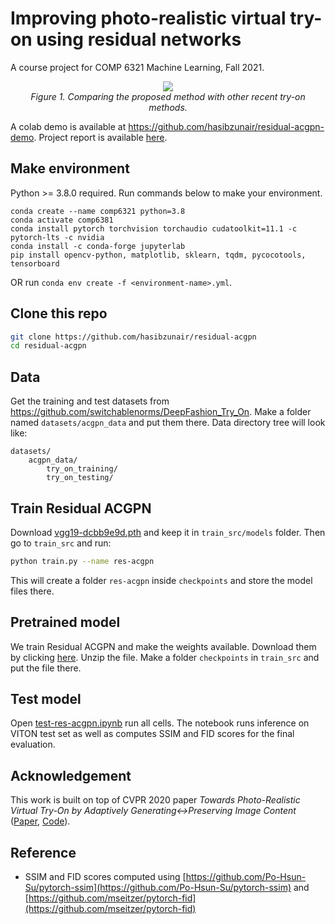 # Improving photo-realistic virtual try-on using residual networks

A course project for COMP 6321 Machine Learning, Fall 2021.

<p align="center">
    <a href="#"><img src="./media/vis.png"></a> <br/>
    <em>
    Figure 1. Comparing the proposed method with other recent try-on methods.
    </em>
</p>

A colab demo is available at https://github.com/hasibzunair/residual-acgpn-demo. Project report is available [here](WILL_BE_ADDED).

## Make environment
Python >= 3.8.0 required. Run commands below to make your environment.
```
conda create --name comp6321 python=3.8
conda activate comp6381
conda install pytorch torchvision torchaudio cudatoolkit=11.1 -c pytorch-lts -c nvidia
conda install -c conda-forge jupyterlab
pip install opencv-python, matplotlib, sklearn, tqdm, pycocotools, tensorboard
```
OR run `conda env create -f <environment-name>.yml`.

## Clone this repo

```sh
git clone https://github.com/hasibzunair/residual-acgpn
cd residual-acgpn
```

## Data
    
Get the training and test datasets from https://github.com/switchablenorms/DeepFashion_Try_On. Make a folder named `datasets/acgpn_data` and put them there. Data directory tree will look like:

```
datasets/
    acgpn_data/
        try_on_training/
        try_on_testing/
```
    
## Train Residual ACGPN

Download [vgg19-dcbb9e9d.pth](https://github.com/hasibzunair/residual-acgpn/releases/download/tag/v0.1/vgg19-dcbb9e9d.pth) and keep it in `train_src/models` folder. Then go to `train_src` and run:

```sh
python train.py --name res-acgpn
```
This will create a folder `res-acgpn` inside `checkpoints` and store the model files there.

## Pretrained model

We train Residual ACGPN and make the weights available. Download them by clicking [here](https://github.com/hasibzunair/residual-acgpn-demo/releases/download/v1.0/resacgpn.zip). Unzip the file. Make a folder `checkpoints` in `train_src` and put the file there.
    
## Test model
Open [test-res-acgpn.ipynb](test_src/notebooks/test-res-acgpn.ipynb) run all cells. The notebook runs inference on VITON test set as well as computes SSIM and FID scores for the final evaluation.


## Acknowledgement
This work is built on top of CVPR 2020 paper *Towards Photo-Realistic Virtual Try-On by Adaptively
Generating↔Preserving Image Content* ([Paper](https://arxiv.org/pdf/2003.05863.pdf), [Code](https://github.com/switchablenorms/DeepFashion_Try_On)).

## Reference
* SSIM and FID scores computed using [https://github.com/Po-Hsun-Su/pytorch-ssim](https://github.com/Po-Hsun-Su/pytorch-ssim) and [https://github.com/mseitzer/pytorch-fid](https://github.com/mseitzer/pytorch-fid)
